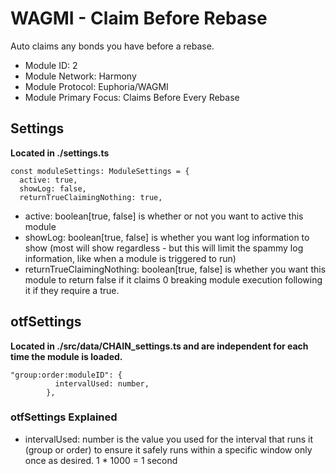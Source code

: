 # WAGMI - Claim Before Rebase
Auto claims any bonds you have before a rebase.

* Module ID: 2
* Module Network: Harmony
* Module Protocol: Euphoria/WAGMI
* Module Primary Focus: Claims Before Every Rebase

## Settings
**Located in ./settings.ts**
```
const moduleSettings: ModuleSettings = {
  active: true,
  showLog: false,
  returnTrueClaimingNothing: true,
```

* active: boolean[true, false] is whether or not you want to active this module
* showLog: boolean[true, false] is whether you want log information to show (most will show regardless - but this will limit the spammy log information, like when a module is triggered to run)
* returnTrueClaimingNothing: boolean[true, false] is whether you want this module to return false if it claims 0 breaking module execution following it if they require a true.

## otfSettings
**Located in ./src/data/CHAIN_settings.ts and are independent for each time the module is loaded.**
```
"group:order:moduleID": {
          intervalUsed: number,
        },
```

### otfSettings Explained
* intervalUsed: number is the value you used for the interval that runs it (group or order) to ensure it safely runs within a specific window only once as desired.  1 * 1000 = 1 second
